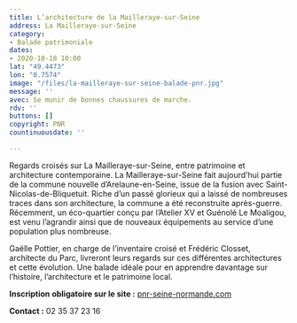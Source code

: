 ```yaml
---
title: L’architecture de la Mailleraye-sur-Seine
address: La Mailleraye-sur-Seine
category:
- Balade patrimoniale
dates:
- 2020-10-18 10:00
lat: "49.4473"
lon: "0.7574"
image: "/files/la-mailleraye-sur-seine-balade-pnr.jpg"
message: ''
avec: Se munir de bonnes chaussures de marche.
rdv: ''
buttons: []
copyright: PNR
countinuousdate: ''

---
```

Regards croisés sur La Mailleraye-sur-Seine, entre patrimoine et architecture contemporaine. La Mailleraye-sur-Seine fait aujourd’hui partie de la commune nouvelle d’Arelaune-en-Seine, issue de la fusion avec Saint-Nicolas-de-Bliquetuit. Riche d’un passé glorieux qui a laissé de nombreuses traces dans son architecture, la commune a été reconstruite après-guerre. Récemment, un éco-quartier conçu par l’Atelier XV et Guénolé Le Moaligou, est venu l’agrandir ainsi que de nouveaux équipements au service d’une population plus nombreuse.

Gaëlle Pottier, en charge de l’inventaire croisé et Frédéric Closset, architecte du Parc, livreront leurs regards sur ces différentes architectures et cette évolution. Une balade idéale pour en apprendre davantage sur l’histoire, l’architecture et le patrimoine local.

**Inscription obligatoire sur le site :** [pnr-seine-normande.com](https://www.pnr-seine-normande.com/evenement-larchitecture-de-la-mailleraye-sur-seine-1774.html)

**Contact :** 02 35 37 23 16
